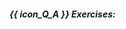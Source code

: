 ##### {{ icon_Q_A }} Exercises:

  <include src="q-essay-coupling-levels.md" />
  <include src="q-essay-regression-coupling.md" />
  <include src="q-essay-coupling-testability.md" />
  <include src="q-tick-statementsAboutCoupling.md" />
